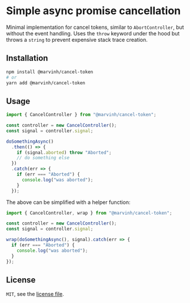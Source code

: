 # Simple async promise cancellation

Minimal implementation for cancel tokens, similar to `AbortController`, but
without the event handling. Uses the `throw` keyword under the hood but throws
a `string` to prevent expensive stack trace creation.

## Installation

```bash
npm install @marvinh/cancel-token
# or
yarn add @marvinh/cancel-token
```

## Usage

```js
import { CancelController } from "@marvinh/cancel-token";

const controller = new CancelController();
const signal = controller.signal;

doSomethingAsync()
  .then(() => {
    if (signal.aborted) throw "Aborted";
    // do something else
  })
  .catch(err => {
    if (err === "Aborted") {
      console.log("was aborted");
    }
  });
```

The above can be simplified with a helper function:

```js
import { CancelController, wrap } from "@marvinh/cancel-token";

const controller = new CancelController();
const signal = controller.signal;

wrap(doSomethingAsync(), signal).catch(err => {
  if (err === "Aborted") {
    console.log("was aborted");
  }
});
```

## License

`MIT`, see the [license file](./LICENSE.md).
